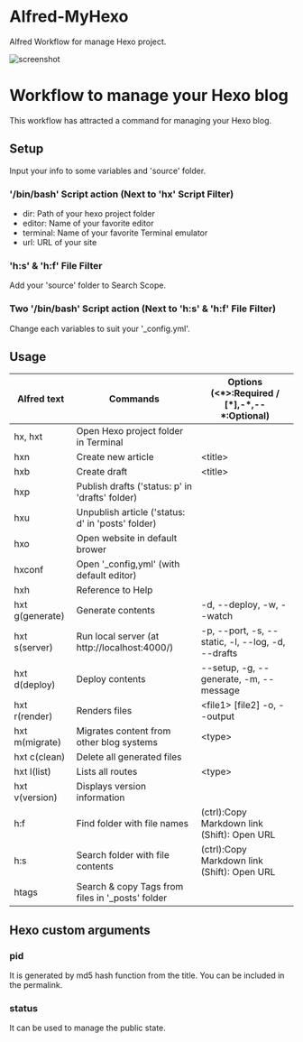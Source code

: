 Alfred-MyHexo
=============

Alfred Workflow for manage Hexo project.

![screenshot](http://cl.ly/YBVK/Image%202014-10-24%20at%202.55.50%20%E5%8D%88%E5%89%8D.png)

# Workflow to manage your Hexo blog

This workflow has attracted a command for managing your Hexo blog.

## Setup
Input your info to some variables and 'source' folder.

### '/bin/bash' Script action (Next to 'hx' Script Filter)
* dir: Path of your hexo project folder
* editor: Name of your favorite editor
* terminal: Name of your favorite Terminal emulator
* url: URL of your site

### 'h:s' & 'h:f' File Filter
Add your 'source' folder to Search Scope.

### Two '/bin/bash' Script action (Next to 'h:s' & 'h:f' File Filter)
Change each variables to suit your '_config.yml'.

## Usage
| Alfred text     | Commands                                           | Options (&lt;\*&gt;:Required / [\*],-\*,--\*:Optional) |
| --------------- | -------------------------------------------------- | -------------------------------------------------      |
| hx, hxt         | Open Hexo project folder in Terminal               |                                                        |
| hxn             | Create new article                                 | &lt;title&gt;                                          |
| hxb             | Create draft                                       | &lt;title&gt;                                          |
| hxp             | Publish drafts  ('status: p'  in 'drafts'  folder) |                                                        |
| hxu             | Unpublish article  ('status: d' in 'posts' folder) |                                                        |
| hxo             | Open website in default brower                     |                                                        |
| hxconf          | Open '_config,yml'  (with default editor)          |                                                        |
| hxh             | Reference to Help                                  |                                                        |
| hxt g(generate) | Generate contents                                  | -d, --deploy, -w, --watch                              |
| hxt s(server)   | Run local server (at http://localhost:4000/)       | -p, --port, -s, --static, -l, --log, -d, --drafts      |
| hxt d(deploy)   | Deploy contents                                    | --setup, -g, --generate, -m, --message                 |
| hxt r(render)   | Renders files                                      | &lt;file1&gt; [file2] -o, --output                     |
| hxt m(migrate)  | Migrates content from other blog systems           | &lt;type&gt;                                           |
| hxt c(clean)    | Delete all generated files                         |                                                        |
| hxt l(list)     | Lists all routes                                   | &lt;type&gt;                                           |
| hxt v(version)  | Displays version information                       |                                                        |
| h:f             | Find folder with file names                        | (ctrl):Copy Markdown link (Shift): Open URL            |
| h:s             | Search folder with file contents                   | (ctrl):Copy Markdown link (Shift): Open URL            |
| htags           | Search & copy Tags from files in '_posts' folder   |                                                        |

## Hexo custom arguments
### pid
It is generated by md5 hash function from the title. You can be included in the permalink.

### status
It can be used to manage the public state.
